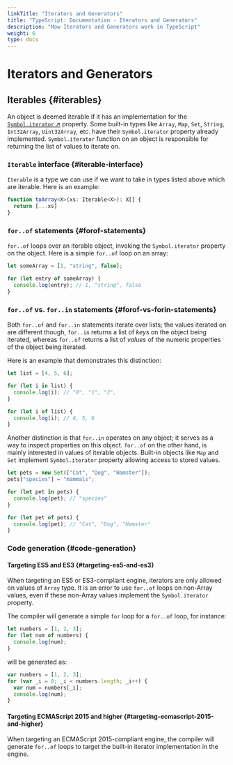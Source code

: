 ```yaml
---
linkTitle: "Iterators and Generators"
title: "TypeScript: Documentation - Iterators and Generators"
description: "How Iterators and Generators work in TypeScript"
weight: 6
type: docs
---
```


# Iterators and Generators

## Iterables {#iterables}

An object is deemed iterable if it has an implementation for the [`Symbol.iterator` ↗](https://www.typescriptlang.org/docs/handbook/symbols.html#symboliterator) property.
Some built-in types like `Array`, `Map`, `Set`, `String`, `Int32Array`, `Uint32Array`, etc. have their `Symbol.iterator` property already implemented.
`Symbol.iterator` function on an object is responsible for returning the list of values to iterate on.

### `Iterable` interface {#iterable-interface}

`Iterable` is a type we can use if we want to take in types listed above which are iterable. Here is an example:

```ts
function toArray<X>(xs: Iterable<X>): X[] {
  return [...xs]
}
```

### `for..of` statements {#forof-statements}

`for..of` loops over an iterable object, invoking the `Symbol.iterator` property on the object.
Here is a simple `for..of` loop on an array:

```ts
let someArray = [1, "string", false];

for (let entry of someArray) {
  console.log(entry); // 1, "string", false
}
```

### `for..of` vs. `for..in` statements {#forof-vs-forin-statements}

Both `for..of` and `for..in` statements iterate over lists; the values iterated on are different though, `for..in` returns a list of *keys* on the object being iterated, whereas `for..of` returns a list of *values* of the numeric properties of the object being iterated.

Here is an example that demonstrates this distinction:

```ts
let list = [4, 5, 6];

for (let i in list) {
  console.log(i); // "0", "1", "2",
}

for (let i of list) {
  console.log(i); // 4, 5, 6
}
```

Another distinction is that `for..in` operates on any object; it serves as a way to inspect properties on this object.
`for..of` on the other hand, is mainly interested in values of iterable objects. Built-in objects like `Map` and `Set` implement `Symbol.iterator` property allowing access to stored values.

```ts
let pets = new Set(["Cat", "Dog", "Hamster"]);
pets["species"] = "mammals";

for (let pet in pets) {
  console.log(pet); // "species"
}

for (let pet of pets) {
  console.log(pet); // "Cat", "Dog", "Hamster"
}
```

### Code generation {#code-generation}

#### Targeting ES5 and ES3 {#targeting-es5-and-es3}

When targeting an ES5 or ES3-compliant engine, iterators are only allowed on values of `Array` type.
It is an error to use `for..of` loops on non-Array values, even if these non-Array values implement the `Symbol.iterator` property.

The compiler will generate a simple `for` loop for a `for..of` loop, for instance:

```ts
let numbers = [1, 2, 3];
for (let num of numbers) {
  console.log(num);
}
```

will be generated as:

```js
var numbers = [1, 2, 3];
for (var _i = 0; _i < numbers.length; _i++) {
  var num = numbers[_i];
  console.log(num);
}
```

#### Targeting ECMAScript 2015 and higher {#targeting-ecmascript-2015-and-higher}

When targeting an ECMAScript 2015-compliant engine, the compiler will generate `for..of` loops to target the built-in iterator implementation in the engine.
